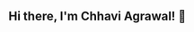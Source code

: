 ##  Hi there, I'm Chhavi Agrawal! 👋

<!--
**Chhavi2567/Chhavi2567** is a ✨ _special_ ✨ repository because its `README.md` (this file) appears on your GitHub profile.

 🌐 Let's Connect
- [LinkedIn](https://www.linkedin.com/in/chhavi-agrawal-276553294/)
- [Email](chhaviagrawal2567@gmail.com)
- 🔭 I’m currently working on ...
- 🌱 I’m currently learning ...
- 👯 I’m looking to collaborate on ...
- 🤔 I’m looking for help with ...
- 💬 Ask me about ...
- 📫 How to reach me: ...
- 😄 Pronouns: ...
- ⚡ Fun fact: ...
-->
